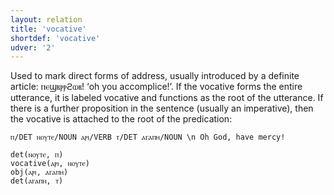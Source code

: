 ```yaml
---
layout: relation
title: 'vocative'
shortdef: 'vocative'
udver: '2'
---
```


Used to mark direct forms of address, usually introduced by a definite article: ⲡⲉϣⲃⲣⲣϩⲱⲃ!  ‘oh you accomplice!’. If the vocative forms the entire utterance, it is labeled vocative and functions as the root of the utterance. If there is a further proposition in the sentence (usually an imperative), then the vocative is attached to the root of the predication:

~~~ sdparse
ⲡ/DET ⲛⲟⲩⲧⲉ/NOUN ⲁⲣⲓ/VERB ⲧ/DET ⲁⲅⲁⲡⲏ/NOUN \n Oh God, have mercy! 

det(ⲛⲟⲩⲧⲉ, ⲡ)
vocative(ⲁⲣⲓ, ⲛⲟⲩⲧⲉ)
obj(ⲁⲣⲓ, ⲁⲅⲁⲡⲏ)
det(ⲁⲅⲁⲡⲏ, ⲧ)
~~~

